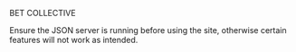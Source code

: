 BET COLLECTIVE

Ensure the JSON server is running before using the site, otherwise certain features will not work as intended.

